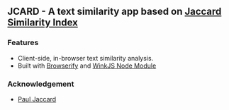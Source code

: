## JCARD - A text similarity app based on [Jaccard Similarity Index](https://en.wikipedia.org/wiki/Jaccard_index)

### Features

- Client-side, in-browser text similarity analysis. 
- Built with [Browserify](https://github.com/browserify/browserify) and [WinkJS Node Module](https://github.com/winkjs/wink-pos-tagger)

### Acknowledgement

- [Paul Jaccard](https://en.wikipedia.org/wiki/Paul_Jaccard)
